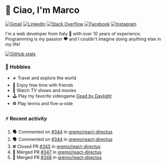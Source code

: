 # 👋 Ciao, I'm Marco

[![Gmail](https://img.shields.io/badge/Gmail-%23BB001B?style=flat-square&logo=gmail&logoColor=white)](mailto:gremo1982@gmail.com)
[![LinkedIn](https://img.shields.io/badge/LinkedIn-%230e76a8?style=flat-square&logo=linkedin)](https://www.linkedin.com/in/marco-polichetti)
[![Stack Overflow](https://img.shields.io/stackexchange/stackoverflow/r/220180?style=flat&logo=stackoverflow&label=Stack%20Overflow&color=%23F47F24)](https://stackoverflow.com/users/220180)
[![Facebook](https://img.shields.io/badge/-Facebook-%234267B2?style=flat-square&logo=facebook&logoColor=white)](https://www.facebook.com/marco.poliketti)
[![Instagram](https://img.shields.io/badge/-Instagram-%23C13584?style=flat-square&logo=instagram&logoColor=white)](https://www.instagram.com/marco.gremo)

I'm a web developer from Italy 🍕 with over 10 years of experience. Programming is my passion ❤️ and I couldn't imagine doing anything else in my life!

[![GitHub stats](https://github-readme-stats.vercel.app/api?username=gremo&show_icons=true&rank_icon=github&theme=transparent)](https://github.com/anuraghazra/github-readme-stats)

### 📅 Hobbies

- ✈️ Travel and explore the world
- 🍻 Enjoy free time with friends
- 🎥 Watch TV shows and movies
- 🕹️ Play my favorite videogame [Dead by Daylight](https://deadbydaylight.com)
- ⚽ Play tennis and five-a-side

### ⚡ Recent activity

<!--START_SECTION:activity-->
1. 🗣 Commented on [#344](https://github.com/gremo/react-directus/pull/344#issuecomment-1651725645) in [gremo/react-directus](https://github.com/gremo/react-directus)
2. 🗣 Commented on [#344](https://github.com/gremo/react-directus/pull/344#issuecomment-1651706530) in [gremo/react-directus](https://github.com/gremo/react-directus)
3. ❌ Closed PR [#345](https://github.com/gremo/react-directus/pull/345) in [gremo/react-directus](https://github.com/gremo/react-directus)
4. 🎉 Merged PR [#347](https://github.com/gremo/react-directus/pull/347) in [gremo/react-directus](https://github.com/gremo/react-directus)
5. 🎉 Merged PR [#348](https://github.com/gremo/react-directus/pull/348) in [gremo/react-directus](https://github.com/gremo/react-directus)
<!--END_SECTION:activity-->
